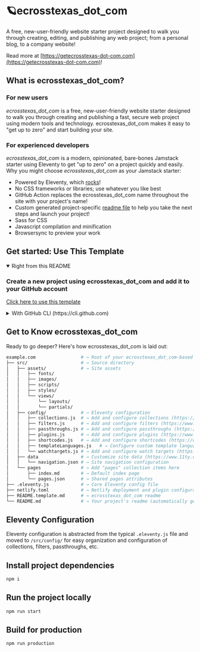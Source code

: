 # 🪐ecrosstexas_dot_com

A free, new-user-friendly website starter project designed to walk you through creating, editing, and publishing any web project; from a personal blog, to a company website!

Read more at [https://getecrosstexas-dot-com.com](https://getecrosstexas-dot-com.com)!

## What is ecrosstexas_dot_com?

### For new users

_ecrosstexas_dot_com_ is a free, new-user-friendly website starter designed to walk you through creating and publishing a fast, secure web project using modern tools and technology. ecrosstexas_dot_com makes it easy to "get up to zero" and start building your site.

### For experienced developers

_ecrosstexas_dot_com_ is a modern, opinionated, bare-bones Jamstack starter using Eleventy to get "up to zero" on a project quickly and easily.
Why you might choose _ecrosstexas_dot_com_ as your Jamstack starter:

* Powered by Eleventy, which [rocks](https://11ty.rocks)!
* No CSS frameworks or libraries; use whatever you like best
* GitHub Action replaces the ecrosstexas_dot_com name throughout the site with your project's name!
* Custom generated project-specific [readme file](https://github.com/ecrosstexas/ecrosstexas_dot_com/blob/master/README.ecrosstexas_dot_com.md) to help you take the next steps and launch your project!
* Sass for CSS
* Javascript compilation and minification
* Browsersync to preview your work

## Get started: Use This Template

<details open>
 <summary>Right from this README</summary>
 
###  Create a new project using ecrosstexas_dot_com and add it to your GitHub account

 [Click here to use this template](https://github.com/ecrosstexas/ecrosstexas_dot_com/generate)
 </details>

<details>
 <summary>With GitHub CLI (https://cli.github.com)</summary>

### Get started from your command line

 ```sh
  gh repo create example.com --template ecrosstexas/ecrosstexas_dot_com
 ```

</details>

## Get to Know ecrosstexas_dot_com

Ready to go deeper? Here's how ecrosstexas_dot_com is laid out:

```sh
example.com                 # → Root of your ecrosstexas_dot_com-based project
├── src/                    # → Source directory
│   ├── assets/             # → Site assets
│   │   ├── fonts/
│   │   ├── images/
│   │   ├── scripts/
│   │   ├── styles/
│   │   └── views/
│   │       └── layouts/
│   │       └── partials/
│   ├── config/             # → Eleventy configuration
│   │   ├── collections.js  # → Add and configure collections (https://www.11ty.dev/docs/collections/)
│   │   ├── filters.js      # → Add and configure filters (https://www.11ty.dev/docs/filters/)
│   │   ├── passthroughs.js # → Add and configure passthroughs (https://www.11ty.dev/docs/copy/)
│   │   ├── plugins.js      # → Add and configure plugins (https://www.11ty.dev/docs/plugins/)
│   │   ├── shortcodes.js   # → Add and configure shortcodes (https://www.11ty.dev/docs/shortcodes/)
│   │   ├── templateLanguages.js   # → Configure custom template languages (HINT: this is where ecrosstexas_dot_com's Sass and Javascript pipelines are set up!) (https://www.11ty.dev/docs/languages/custom/)
│   │   └── watchtargets.js # → Add and configure watch targets (https://www.11ty.dev/docs/watch-serve/)
│   ├── data                # → Customize site data (https://www.11ty.dev/docs/data/)
│   │   └── navigation.json # → Site navigation configuration
│   └── pages               # → Add "pages" collection items here
│       ├── index.md        # → Default index page
│       └── pages.json      # → Shared pages attributes
├── .eleventy.js            # → Core Eleventy config file
├── netlify.toml            # → Netlify deployment and plugin configuration (optional)
├── README.template.md      # → ecrosstexas_dot_com readme
└── README.md               # → Your project's readme (automatically generated when this template is used)
```

## Eleventy Configuration

Eleventy configuration is abstracted from the typical `.eleventy.js` file and moved to `/src/config/` for easy organization and configuration of collections, filters, passthroughs, etc.

## Install project dependencies

```bash
npm i
```

## Run the project locally

```bash
npm run start
```

## Build for production

```bash
npm run production
```
